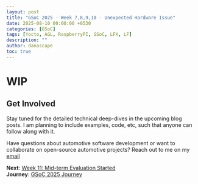 ```yaml
---
layout: post
title: "GSoC 2025 - Week 7,8,9,10 - Unexpected Hardware Issue"
date: 2025-08-10 00:00:00 +0530
categories: [GSoC]
tags: [Yocto, AGL, RaspberryPI, GSoC, LFX, LF]
description: ""
author: danascape
toc: true
---
```


# WIP

## Get Involved
Stay tuned for the detailed technical deep-dives in the upcoming blog posts. I am planning to include examples, code, etc, such that anyone can follow along with it.

Have questions about automotive software development or want to collaborate on open-source automotive projects? Reach out to me on my [email][email]

**Next**: [Week 11: Mid-term Evaluation Started][week-11]  
**Journey**: [GSoC 2025 Journey][series-journey]

[email]: mailto:saalim.priv@gmail.com
[week-11]: /posts/GSoC-2025-week11/
[series-journey]: /posts/GSoC-2025-Journey/